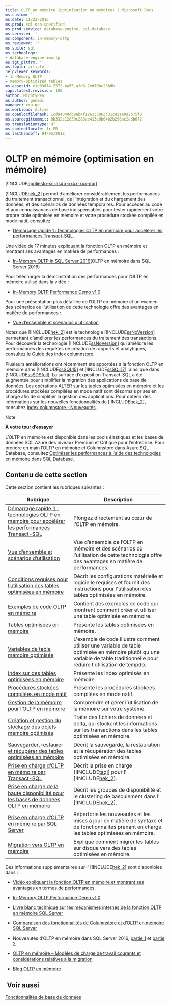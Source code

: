 ```yaml
---
title: OLTP en mémoire (optimisation en mémoire) | Microsoft Docs
ms.custom: ''
ms.date: 11/22/2016
ms.prod: sql-non-specified
ms.prod_service: database-engine, sql-database
ms.service: ''
ms.component: in-memory-oltp
ms.reviewer: ''
ms.suite: sql
ms.technology:
- database-engine-imoltp
ms.tgt_pltfrm: ''
ms.topic: article
helpviewer_keywords:
- In-Memory OLTP
- memory-optimized tables
ms.assetid: e1d03d74-2572-4a55-afd6-7edf0bc28bdb
caps.latest.revision: 106
author: MightyPen
ms.author: genemi
manager: craigg
ms.workload: Active
ms.openlocfilehash: 1cd94040db8eb4f126333863c31c92aa0a2b75f8
ms.sourcegitcommit: 8b332c12850c283ae413e0b04b2b290ac2edb672
ms.translationtype: HT
ms.contentlocale: fr-FR
ms.lasthandoff: 04/05/2018
---
```

# <a name="in-memory-oltp-in-memory-optimization"></a>OLTP en mémoire (optimisation en mémoire)
[!INCLUDE[appliesto-ss-asdb-xxxx-xxx-md](../../includes/appliesto-ss-asdb-xxxx-xxx-md.md)]

 [!INCLUDE[hek_2](../../includes/hek-2-md.md)] permet d’améliorer considérablement les performances du traitement transactionnel, de l’intégration et du chargement des données, et des scénarios de données temporaires.  Pour accéder au code et aux connaissances de base indispensables pour tester rapidement votre propre table optimisée en mémoire et votre procédure stockée compilée en mode natif, consultez
 -  [Démarrage rapide 1 : technologies OLTP en mémoire pour accélérer les performances Transact-SQL](../../relational-databases/in-memory-oltp/survey-of-initial-areas-in-in-memory-oltp.md).  
 
Une vidéo de 17 minutes expliquant la fonction OLTP en mémoire et montrant ses avantages en matière de performances :

-  [In-Memory OLTP in SQL Server 2016](https://www.youtube.com/watch?v=l5l5eophmK4)(OLTP en mémoire dans SQL Server 2016)

Pour télécharger la démonstration des performances pour l’OLTP en mémoire utilisé dans la vidéo : 

- [In-Memory OLTP Performance Demo v1.0](https://github.com/Microsoft/sql-server-samples/releases/tag/in-memory-oltp-demo-v1.0)

Pour une présentation plus détaillée de l’OLTP en mémoire et un examen des scénarios où l’utilisation de cette technologie offre des avantages en matière de performances :

- [Vue d’ensemble et scénarios d’utilisation](../../relational-databases/in-memory-oltp/overview-and-usage-scenarios.md)
 
 Notez que [!INCLUDE[hek_2](../../includes/hek-2-md.md)] est la technologie [!INCLUDE[ssNoVersion](../../includes/ssnoversion-md.md)] permettant d’améliorer les performances du traitement des transactions. Pour découvrir la technologie [!INCLUDE[ssNoVersion](../../includes/ssnoversion-md.md)] qui améliore les performances des requêtes de création de rapports et analytiques, consultez le [Guide des index columnstore](../../relational-databases/indexes/columnstore-indexes-overview.md).
  
 Plusieurs améliorations ont récemment été apportées à la fonction OLTP en mémoire dans [!INCLUDE[ssSQL15](../../includes/sssql15-md.md)] et [!INCLUDE[ssSQL17](../../includes/sssql17-md.md)], ainsi que dans [!INCLUDE[ssSDSfull](../../includes/sssdsfull-md.md)]. La surface d’exposition Transact-SQL a été augmentée pour simplifier la migration des applications de base de données. Les opérations ALTER sur les tables optimisées en mémoire et les procédures stockées compilées en mode natif sont désormais prises en charge afin de simplifier la gestion des applications. Pour obtenir des informations sur les nouvelles fonctionnalités de [!INCLUDE[hek_2](../../includes/hek-2-md.md)], consultez [Index columnstore - Nouveautés](../../relational-databases/indexes/columnstore-indexes-what-s-new.md).  
  
> [!NOTE]  
>  **À votre tour d’essayer**  
>   
>  L’OLTP en mémoire est disponible dans les pools élastiques et les bases de données SQL Azure des niveaux Premium et Critique pour l’entreprise. Pour prendre en main l’OLTP en mémoire et Columnstore dans Azure SQL Database, consultez [Optimiser les performances à l’aide des technologies en mémoire dans SQL Database](https://azure.microsoft.com/documentation/articles/sql-database-in-memory/).  
  

## <a name="in-this-section"></a>Contenu de cette section  
 Cette section contient les rubriques suivantes :  
  
|Rubrique|Description|  
|-----------|-----------------|  
|[Démarrage rapide 1 : technologies OLTP en mémoire pour accélérer les performances Transact-SQL](../../relational-databases/in-memory-oltp/survey-of-initial-areas-in-in-memory-oltp.md)|Plongez directement au cœur de l’OLTP en mémoire.|
|[Vue d’ensemble et scénarios d’utilisation](../../relational-databases/in-memory-oltp/overview-and-usage-scenarios.md)|Vue d’ensemble de l’OLTP en mémoire et des scénarios où l’utilisation de cette technologie offre des avantages en matière de performances.|
|[Conditions requises pour l’utilisation des tables optimisées en mémoire](../../relational-databases/in-memory-oltp/requirements-for-using-memory-optimized-tables.md)|Décrit les configurations matérielle et logicielle requises et fournit des instructions pour l'utilisation des tables optimisées en mémoire.|  
|[Exemples de code OLTP en mémoire](../../relational-databases/in-memory-oltp/in-memory-oltp-code-samples.md)|Contient des exemples de code qui montrent comment créer et utiliser une table optimisée en mémoire.|  
|[Tables optimisées en mémoire](../../relational-databases/in-memory-oltp/memory-optimized-tables.md)|Présente les tables optimisées en mémoire.|  
|[Variables de table mémoire optimisée](http://msdn.microsoft.com/library/bd102e95-53e2-4da6-9b8b-0e4f02d286d3)|L'exemple de code illustre comment utiliser une variable de table optimisée en mémoire plutôt qu'une variable de table traditionnelle pour réduire l'utilisation de tempdb.|  
|[Index sur des tables optimisées en mémoire](http://msdn.microsoft.com/library/86805eeb-6972-45d8-8369-16ededc535c7)|Présente les index optimisés en mémoire.|  
|[Procédures stockées compilées en mode natif](../../relational-databases/in-memory-oltp/natively-compiled-stored-procedures.md)|Présente les procédures stockées compilées en mode natif.|  
|[Gestion de la mémoire pour l’OLTP en mémoire](http://msdn.microsoft.com/library/d82f21fa-6be1-4723-a72e-f2526fafd1b6)|Comprendre et gérer l'utilisation de la mémoire sur votre système.|  
|[Création et gestion du stockage des objets mémoire optimisés](../../relational-databases/in-memory-oltp/creating-and-managing-storage-for-memory-optimized-objects.md)|Traite des fichiers de données et delta, qui stockent les informations sur les transactions dans les tables optimisées en mémoire.|  
|[Sauvegarder, restaurer et récupérer des tables optimisées en mémoire](http://msdn.microsoft.com/library/3f083347-0fbb-4b19-a6fb-1818d545e281)|Décrit la sauvegarde, la restauration et la récupération des tables optimisées en mémoire.|  
|[Prise en charge d’OLTP en mémoire par Transact-SQL](../../relational-databases/in-memory-oltp/transact-sql-support-for-in-memory-oltp.md)|Décrit la prise en charge [!INCLUDE[tsql](../../includes/tsql-md.md)] pour l' [!INCLUDE[hek_2](../../includes/hek-2-md.md)].|  
|[Prise en charge de la haute disponibilité pour les bases de données OLTP en mémoire](../../relational-databases/in-memory-oltp/high-availability-support-for-in-memory-oltp-databases.md)|Décrit les groupes de disponibilité et le clustering de basculement dans l' [!INCLUDE[hek_2](../../includes/hek-2-md.md)].|  
|[Prise en charge d’OLTP en mémoire par SQL Server](../../relational-databases/in-memory-oltp/sql-server-support-for-in-memory-oltp.md)|Répertorie les nouveautés et les mises à jour en matière de syntaxe et de fonctionnalités prenant en charge les tables optimisées en mémoire.|  
|[Migration vers OLTP en mémoire](../../relational-databases/in-memory-oltp/migrating-to-in-memory-oltp.md)|Explique comment migrer les tables sur disque vers des tables optimisées en mémoire.|  
  
 Des informations supplémentaires sur l' [!INCLUDE[hek_2](../../includes/hek-2-md.md)] sont disponibles dans :  

- [Vidéo expliquant la fonction OLTP en mémoire et montrant ses avantages en termes de performances](https://www.youtube.com/watch?v=l5l5eophmK4).

- [In-Memory OLTP Performance Demo v1.0](https://github.com/Microsoft/sql-server-samples/releases/tag/in-memory-oltp-demo-v1.0)

-   [Livre blanc technique sur les mécanismes internes de la fonction OLTP en mémoire SQL Server](https://msdn.microsoft.com/library/mt764316.aspx)  

-   [Comparaison des fonctionnalités de Columnstore et d’OLTP en mémoire SQL Server](http://download.microsoft.com/download/D/0/0/D0075580-6D72-403D-8B4D-C3BD88D58CE4/SQL_Server_2016_In_Memory_OLTP_and_Columnstore_Comparison_White_Paper.pdf)

-   Nouveautés d’OLTP en mémoire dans SQL Server 2016, [partie 1](https://blogs.msdn.microsoft.com/sqlserverstorageengine/2015/11/12/in-memory-oltp-whats-new-in-sql2016-ctp3/) et [partie 2](https://blogs.msdn.microsoft.com/sqlserverstorageengine/2016/03/25/whats-new-for-in-memory-oltp-in-sql-server-2016-since-ctp3/)
  
-   [OLTP en mémoire – Modèles de charge de travail courants et considérations relatives à la migration](http://msdn.microsoft.com/library/dn673538.aspx)  
  
-   [Blog OLTP en mémoire](http://go.microsoft.com/fwlink/?LinkId=311696)  
  
## <a name="see-also"></a> Voir aussi  
 [Fonctionnalités de base de données](../../relational-databases/database-features.md)  
  
  
